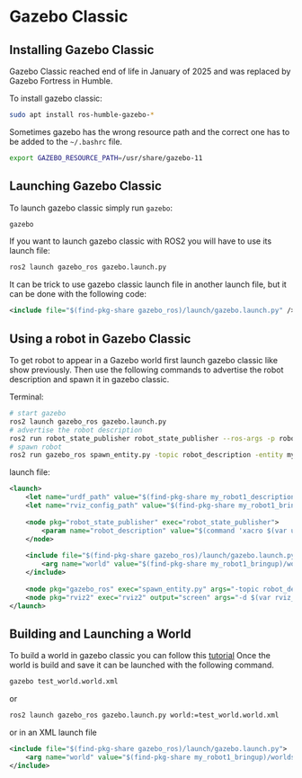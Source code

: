 # Gazebo Classic
## Installing Gazebo Classic
Gazebo Classic reached end of life in January of 2025 and was replaced by Gazebo Fortress in Humble.

To install gazebo classic:
```bash
sudo apt install ros-humble-gazebo-*
```

Sometimes gazebo has the wrong resource path and the correct one has to be added to the `~/.bashrc` file.
```bash
export GAZEBO_RESOURCE_PATH=/usr/share/gazebo-11
```

## Launching Gazebo Classic
To launch gazebo classic simply run `gazebo`:
```bash
gazebo
```

If you want to launch gazebo classic with ROS2 you will have to use its launch file:
```bash
ros2 launch gazebo_ros gazebo.launch.py
```

It can be trick to use gazebo classic launch file in another launch file, but it can be done with the following code:
```xml
<include file="$(find-pkg-share gazebo_ros)/launch/gazebo.launch.py" />
```

## Using a robot in Gazebo Classic
To get robot to appear in a Gazebo world first launch gazebo classic like show previously. Then use the following commands to advertise the robot description and spawn it in gazebo classic.

Terminal:
```bash
# start gazebo
ros2 launch gazebo_ros gazebo.launch.py
# advertise the robot description
ros2 run robot_state_publisher robot_state_publisher --ros-args -p robot_description:="$(xacro /path/to/my_robot1.urdf.xacro)"
# spawn robot
ros2 run gazebo_ros spawn_entity.py -topic robot_description -entity my_robot1
```
launch file:
```xml
<launch>
	<let name="urdf_path" value="$(find-pkg-share my_robot1_description)/urdf/my_robot1.urdf.xacro"/>
	<let name="rviz_config_path" value="$(find-pkg-share my_robot1_bringup)/rviz/urdf_config.rviz"/>
	
	<node pkg="robot_state_publisher" exec="robot_state_publisher">
		<param name="robot_description" value="$(command 'xacro $(var urdf_path)')"/>
	</node>
	
	<include file="$(find-pkg-share gazebo_ros)/launch/gazebo.launch.py">
		<arg name="world" value="$(find-pkg-share my_robot1_bringup)/worlds/test_world.world.xml"/>
	</include>
	
	<node pkg="gazebo_ros" exec="spawn_entity.py" args="-topic robot_description -entity my_robot1"/>
	<node pkg="rviz2" exec="rviz2" output="screen" args="-d $(var rviz_config_path)" />
</launch>
```

## Building and Launching a World
To build a world in gazebo classic you can follow this [tutorial](https://youtu.be/9Q2IuoVbqYo) Once the world is build and save it can be launched with the following command.

```bash
gazebo test_world.world.xml
```
or
```bash
ros2 launch gazebo_ros gazebo.launch.py world:=test_world.world.xml
```
or in an XML launch file
```xml
<include file="$(find-pkg-share gazebo_ros)/launch/gazebo.launch.py">
	<arg name="world" value="$(find-pkg-share my_robot1_bringup)/worlds/test_world.world.xml"/>
</include>
```